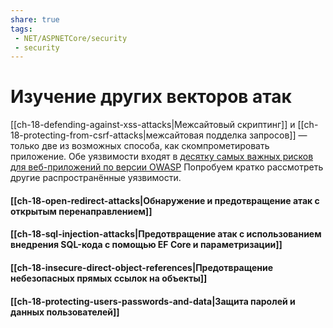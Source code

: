 ```yaml
---
share: true
tags:
 - NET/ASPNETCore/security
 - security
---
```

# Изучение других векторов атак
[[ch-18-defending-against-xss-attacks|Межсайтовый скриптинг]] и [[ch-18-protecting-from-csrf-attacks|межсайтовая подделка запросов]] — только две из возможных способа, как скомпрометировать приложение.  Обе уязвимости входят в [десятку самых важных рисков для веб-приложений по версии OWASP](https://cheatsheetseries.owasp.org/IndexTopTen.html)
Попробуем кратко рассмотреть другие распространённые уязвимости.
#### [[ch-18-open-redirect-attacks|Обнаружение и предотвращение атак с открытым перенаправлением]]
#### [[ch-18-sql-injection-attacks|Предотвращение атак с использованием внедрения SQL-кода с помощью EF Core и параметризации]]
#### [[ch-18-insecure-direct-object-references|Предотвращение небезопасных прямых ссылок на объекты]]
#### [[ch-18-protecting-users-passwords-and-data|Защита паролей и данных пользователей]]
